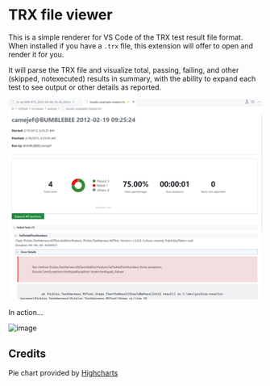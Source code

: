 # TRX file viewer

This is a simple renderer for VS Code of the TRX test result file format. When installed if you have a `.trx` file, this extension will offer to open and render it for you.

It will parse the TRX file and visualize total, passing, failing, and other (skipped, notexecuted) results in summary, with the ability to expand each test to see output or other details as reported.

![image](docs/sample-view.png)

In action...

![image](docs/sample-view.gif)

## Credits

Pie chart provided by [Highcharts](https://www.highcharts.com)
